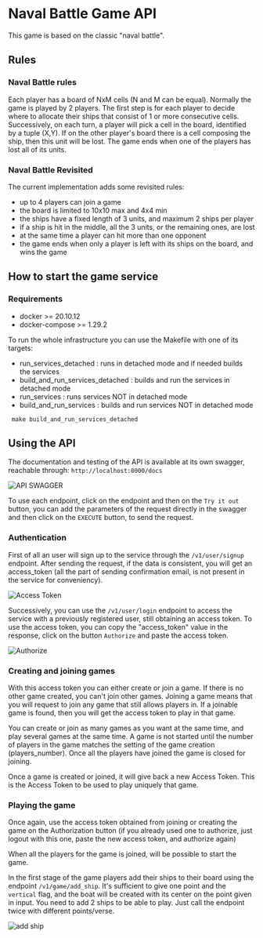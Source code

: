 # Naval Battle Game API

This game is based on the classic "naval battle".

## Rules
### Naval Battle rules
Each player has a board of NxM cells (N and M can be equal). Normally the game is played by 2 players. The first step is for each player to decide 
where to allocate their ships that consist of 1 or more consecutive cells.
Successively, on each turn, a player will pick a cell in the board, identified by a tuple (X,Y). If on the other player's board there is a cell composing the ship, then this unit will be lost.
The game ends when one of the players has lost all of its units.

### Naval Battle Revisited
The current implementation adds some revisited rules:
- up to 4 players can join a game
- the board is limited to 10x10 max and 4x4 min
- the ships have a fixed length of 3 units, and maximum 2 ships per player
- if a ship is hit in the middle, all the 3 units, or the remaining ones, are lost
- at the same time a player can hit more than one opponent
- the game ends when only a player is left with its ships on the board, and wins the game

## How to start the game service

### Requirements
- docker >= 20.10.12
- docker-compose >= 1.29.2

To run the whole infrastructure you can use the Makefile with one of its targets:
 - run_services_detached : runs in detached mode and if needed builds the services
 - build_and_run_services_detached : builds and run the services in detached mode
 - run_services : runs services NOT in detached mode
 - build_and_run_services : builds and run services NOT in detached mode
 
 ```
  make build_and_run_services_detached
 ```
 
 ## Using the API
 
 The documentation and testing of the API is available at its own swagger, reachable through:
 `http://localhost:8000/docs`
 
 ![API SWAGGER](https://user-images.githubusercontent.com/58236349/177278846-47002a8c-e952-4cb7-a14e-10f6a64f99f9.png)

To use each endpoint, click on the endpoint and then on the `Try it out` button, you can add the parameters of the request directly in the swagger and then click on the `EXECUTE` button, to send the request. 

### Authentication

First of all an user will sign up to the service through the `/v1/user/signup` endpoint. 
After sending the request, if the data is consistent, you will get an access_token (all the part of sending confirmation email, is not present in the service for conveniency).

![Access Token](https://user-images.githubusercontent.com/58236349/177280335-958451a6-d8d5-42d9-8bb0-1875e4cbb8eb.png)

Successively, you can use the `/v1/user/login` endpoint to access the service with a previously registered user, still obtaining an access token.
To use the access token, you can copy the "access_token" value in the response, click on the button `Authorize` and paste the access token.

![Authorize](https://user-images.githubusercontent.com/58236349/177282254-b0692ffb-fff3-4751-9116-428da15fe8a4.png)


### Creating and joining games
With this access token you can either create or join a game. If there is no other game created, you can't join other games.
Joining a game means that you will request to join any game that still allows players in.
If a joinable game is found, then you will get the access token to play in that game.

You can create or join as many games as you want at the same time, and play several games at the same time.
A game is not started until the number of players in the game matches the setting of the game creation (players_number).
Once all the players have joined the game is closed for joining.

Once a game is created or joined, it will give back a new Access Token. This is the Access Token to be used to play uniquely that game.

### Playing the game
Once again, use the access token obtained from joining or creating the game on the Authorization button (if you already used one to authorize, just logout with this one, paste the new access token, and authorize again)

When all the players for the game is joined, will be possible to start the game.

In the first stage of the game players add their ships to their board using the endpoint `/v1/game/add_ship`. It's sufficient to give one point and the `vertical` flag, and the boat will be created with its center on the point given in input. You need to add 2 ships to be able to play. Just call the endpoint twice with different points/verse.

![add ship](https://user-images.githubusercontent.com/58236349/177284452-3158d2ef-69c5-4ea0-acc9-2dd3e3388422.png)













